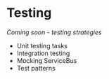 # Testing

*Coming soon - testing strategies*

- Unit testing tasks
- Integration testing
- Mocking ServiceBus
- Test patterns